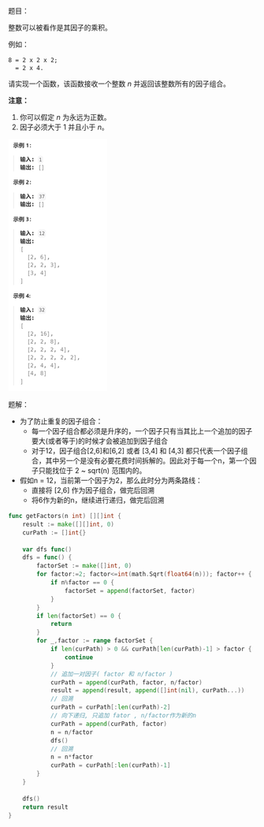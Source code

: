 题目：

整数可以被看作是其因子的乘积。

例如：

```
8 = 2 x 2 x 2;
  = 2 x 4.
```

请实现一个函数，该函数接收一个整数 *n* 并返回该整数所有的因子组合。

**注意：**

1. 你可以假定 *n* 为永远为正数。
2. 因子必须大于 1 并且小于 *n*。

<img src="254.因子的组合.assets/image-20230917101247365.png" alt="image-20230917101247365" style="zoom:50%;" />

题解： 

- 为了防止重复的因子组合：
  - 每一个因子组合都必须是升序的，一个因子只有当其比上一个追加的因子要大(或者等于)的时候才会被追加到因子组合
  - 对于12，因子组合[2,6]和[6,2] 或者 [3,4] 和 [4,3] 都只代表一个因子组合，其中另一个是没有必要花费时间拆解的。因此对于每一个n，第一个因子只能找位于  2 ~ sqrt(n) 范围内的。
- 假如n = 12，当前第一个因子为2，那么此时分为两条路线：
  - 直接将 [2,6] 作为因子组合，做完后回溯
  - 将6作为新的n，继续进行递归，做完后回溯

```go
func getFactors(n int) [][]int {
    result := make([][]int, 0)
    curPath := []int{}

    var dfs func()
    dfs = func() {
        factorSet := make([]int, 0)
        for factor:=2; factor<=int(math.Sqrt(float64(n))); factor++ {  // n的所有位于 2 ~ sqrt(n) 内的因子
            if n%factor == 0 {
                factorSet = append(factorSet, factor)
            }
        }
        if len(factorSet) == 0 {
            return
        }
        for _,factor := range factorSet {
            if len(curPath) > 0 && curPath[len(curPath)-1] > factor {   // factor必须大于等于之前的因子(形成正序)
                continue
            }
            // 追加一对因子( factor 和 n/factor )
            curPath = append(curPath, factor, n/factor)
            result = append(result, append([]int(nil), curPath...))
            // 回溯
            curPath = curPath[:len(curPath)-2]
            // 向下递归, 只追加 fator , n/factor作为新的n
            curPath = append(curPath, factor)
            n = n/factor
            dfs()
            // 回溯
            n = n*factor
            curPath = curPath[:len(curPath)-1]
        }
    }

    dfs()
    return result
}

```

